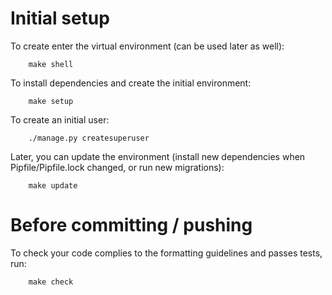 Initial setup
=============
To create enter the virtual environment (can be used later as well):

        make shell

To install dependencies and create the initial environment:

        make setup

To create an initial user:

        ./manage.py createsuperuser

Later, you can update the environment (install new dependencies when
Pipfile/Pipfile.lock changed, or run new migrations):

        make update

Before committing / pushing
===========================
To check your code complies to the formatting guidelines and passes
tests, run:

        make check
